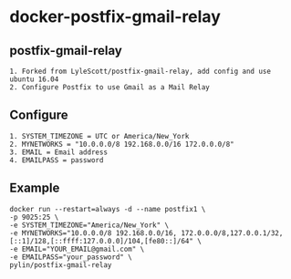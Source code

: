 # docker-postfix-gmail-relay

## postfix-gmail-relay

    1. Forked from LyleScott/postfix-gmail-relay, add config and use ubuntu 16.04
    2. Configure Postfix to use Gmail as a Mail Relay

## Configure

    1. SYSTEM_TIMEZONE = UTC or America/New_York
    2. MYNETWORKS = "10.0.0.0/8 192.168.0.0/16 172.0.0.0/8"
    3. EMAIL = Email address
    4. EMAILPASS = password

## Example

    docker run --restart=always -d --name postfix1 \
    -p 9025:25 \
    -e SYSTEM_TIMEZONE="America/New_York" \
    -e MYNETWORKS="10.0.0.0/8 192.168.0.0/16, 172.0.0.0/8,127.0.0.1/32,[::1]/128,[::ffff:127.0.0.0]/104,[fe80::]/64" \
    -e EMAIL="YOUR_EMAIL@gmail.com" \
    -e EMAILPASS="your_password" \
    pylin/postfix-gmail-relay

